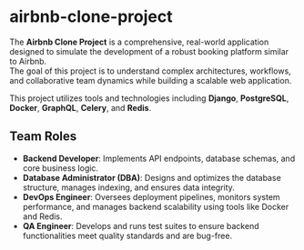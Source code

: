 # airbnb-clone-project

The **Airbnb Clone Project** is a comprehensive, real-world application designed to simulate the development of a robust booking platform similar to Airbnb.  
The goal of this project is to understand complex architectures, workflows, and collaborative team dynamics while building a scalable web application.

This project utilizes tools and technologies including **Django**, **PostgreSQL**, **Docker**, **GraphQL**, **Celery**, and **Redis**.


## Team Roles

- **Backend Developer**: Implements API endpoints, database schemas, and core business logic.  
- **Database Administrator (DBA)**: Designs and optimizes the database structure, manages indexing, and ensures data integrity.  
- **DevOps Engineer**: Oversees deployment pipelines, monitors system performance, and manages backend scalability using tools like Docker and Redis.  
- **QA Engineer**: Develops and runs test suites to ensure backend functionalities meet quality standards and are bug-free.
